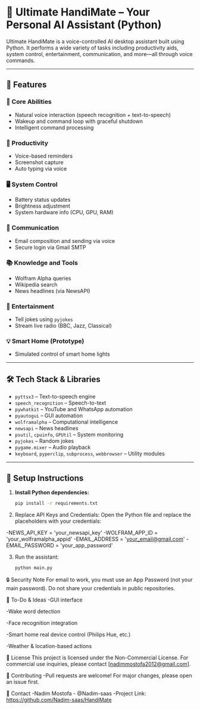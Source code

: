 # 🤖 Ultimate HandiMate – Your Personal AI Assistant (Python)

Ultimate HandiMate is a voice-controlled AI desktop assistant built using Python. It performs a wide variety of tasks including productivity aids, system control, entertainment, communication, and more—all through voice commands.

---

## 🎯 Features

### 🧠 Core Abilities
- Natural voice interaction (speech recognition + text-to-speech)
- Wakeup and command loop with graceful shutdown
- Intelligent command processing

### 📅 Productivity
- Voice-based reminders
- Screenshot capture
- Auto typing via voice

### 🖥️ System Control
- Battery status updates
- Brightness adjustment
- System hardware info (CPU, GPU, RAM)

### 📧 Communication
- Email composition and sending via voice
- Secure login via Gmail SMTP

### 📚 Knowledge and Tools
- Wolfram Alpha queries
- Wikipedia search
- News headlines (via NewsAPI)

### 🎵 Entertainment
- Tell jokes using `pyjokes`
- Stream live radio (BBC, Jazz, Classical)

### 💡 Smart Home (Prototype)
- Simulated control of smart home lights

---

## 🛠️ Tech Stack & Libraries

- `pyttsx3` – Text-to-speech engine
- `speech_recognition` – Speech-to-text
- `pywhatkit` – YouTube and WhatsApp automation
- `pyautogui` – GUI automation
- `wolframalpha` – Computational intelligence
- `newsapi` – News headlines
- `psutil`, `cpuinfo`, `GPUtil` – System monitoring
- `pyjokes` – Random jokes
- `pygame.mixer` – Audio playback
- `keyboard`, `pyperclip`, `subprocess`, `webbrowser` – Utility modules

---

## 🔧 Setup Instructions

1. **Install Python dependencies:**
   ```bash
   pip install -r requirements.txt

2. Replace API Keys and Credentials: Open the Python file and replace the placeholders with your credentials:

-NEWS_API_KEY = 'your_newsapi_key'
-WOLFRAM_APP_ID = 'your_wolframalpha_appid'
-EMAIL_ADDRESS = 'your_email@gmail.com'
-EMAIL_PASSWORD = 'your_app_password'

3. Run the assistant:
   ```bash
   python main.py
🔒 Security Note
For email to work, you must use an App Password (not your main password). Do not share your credentials in public repositories.

📌 To-Do & Ideas
-GUI interface

-Wake word detection

-Face recognition integration

-Smart home real device control (Philips Hue, etc.)

-Weather & location-based actions

📜 License
This project is licensed under the Non-Commercial License.
For commercial use inquiries, please contact [nadimmostofa2012@gmail.com].

🤝 Contributing
-Pull requests are welcome! For major changes, please open an issue first.

📧 Contact
-Nadim Mostofa - @Nadim-saas
-Project Link: https://github.com/Nadim-saas/HandiMate
